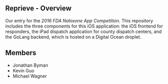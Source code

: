 ## Reprieve - Overview
Our entry for the _2016 FDA Naloxone App Competition_. This repository includes the three components for this iOS application: the iOS frontend for responders, the iPad dispatch application for county dispatch centers, and the GoLang backend, which is hosted on a Digital Ocean droplet.

## Members
* Jonathan Byman
* Kevin Guo
* Michael Wagner
